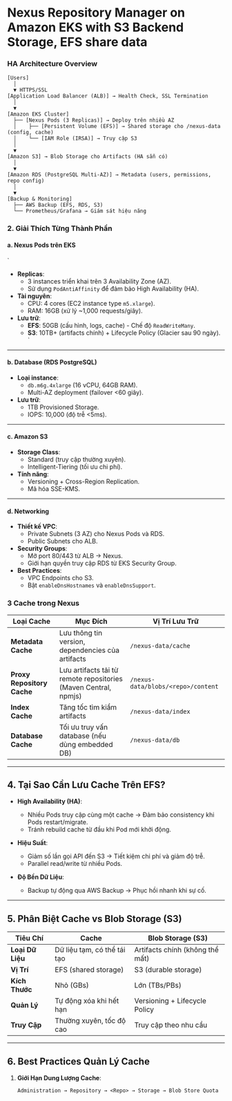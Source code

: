 # Nexus Repository Manager on Amazon EKS with S3 Backend Storage, EFS share data

### HA Architecture Overview
```plaintext
[Users]
  │
  ▼ HTTPS/SSL
[Application Load Balancer (ALB)] → Health Check, SSL Termination
  │
  ▼
[Amazon EKS Cluster]
  ├── [Nexus Pods (3 Replicas)] → Deploy trên nhiều AZ
  │    ├── [Persistent Volume (EFS)] → Shared storage cho /nexus-data (config, cache)
  │    └── [IAM Role (IRSA)] → Truy cập S3
  │
  ▼
[Amazon S3] → Blob Storage cho Artifacts (HA sẵn có)
  │
  ▼
[Amazon RDS (PostgreSQL Multi-AZ)] → Metadata (users, permissions, repo config)
  │
  ▼
[Backup & Monitoring]
  ├── AWS Backup (EFS, RDS, S3)
  └── Prometheus/Grafana → Giám sát hiệu năng

```
### 2. Giải Thích Từng Thành Phần

#### a. Nexus Pods trên EKS
`
- **Replicas**:  
  - 3 instances triển khai trên 3 Availability Zone (AZ).  
  - Sử dụng `PodAntiAffinity` để đảm bảo High Availability (HA).  
- **Tài nguyên**:  
  - CPU: 4 cores (EC2 instance type `m5.xlarge`).  
  - RAM: 16GB (xử lý ~1,000 requests/giây).  
- **Lưu trữ**:  
  - **EFS**: 50GB (cấu hình, logs, cache) - Chế độ `ReadWriteMany`.  
  - **S3**: 10TB+ (artifacts chính) + Lifecycle Policy (Glacier sau 90 ngày).  
`
---

#### b. Database (RDS PostgreSQL)

- **Loại instance**:  
  - `db.m6g.4xlarge` (16 vCPU, 64GB RAM).  
  - Multi-AZ deployment (failover <60 giây).  
- **Lưu trữ**:  
  - 1TB Provisioned Storage.  
  - IOPS: 10,000 (độ trễ <5ms).  
  
---

#### c. Amazon S3

- **Storage Class**:  
  - Standard (truy cập thường xuyên).  
  - Intelligent-Tiering (tối ưu chi phí).  
- **Tính năng**:  
  - Versioning + Cross-Region Replication.  
  - Mã hóa SSE-KMS.  

---

#### d. Networking  

- **Thiết kế VPC**:  
  - Private Subnets (3 AZ) cho Nexus Pods và RDS.  
  - Public Subnets cho ALB.  
- **Security Groups**:  
  - Mở port 80/443 từ ALB → Nexus.  
  - Giới hạn quyền truy cập RDS từ EKS Security Group.  
- **Best Practices**:  
  - VPC Endpoints cho S3.  
  - Bật `enableDnsHostnames` và `enableDnsSupport`.  


### 3 Cache trong Nexus


| **Loại Cache**             | **Mục Đích**                                      | **Vị Trí Lưu Trữ**                     |
|----------------------------|--------------------------------------------------|-----------------------------------------|
| **Metadata Cache**         | Lưu thông tin version, dependencies của artifacts | `/nexus-data/cache`                     |
| **Proxy Repository Cache** | Lưu artifacts tải từ remote repositories (Maven Central, npmjs) | `/nexus-data/blobs/<repo>/content` |
| **Index Cache**            | Tăng tốc tìm kiẩm artifacts                       | `/nexus-data/index`                     |
| **Database Cache**         | Tối ưu truy vấn database (nếu dùng embedded DB)   | `/nexus-data/db`                        |


---

## 4. Tại Sao Cần Lưu Cache Trên EFS?

- **High Availability (HA)**:  
  - Nhiều Pods truy cập cùng một cache → Đảm bảo consistency khi Pods restart/migrate.  
  - Tránh rebuild cache từ đầu khi Pod mới khởi động.  

- **Hiệu Suất**:  
  - Giảm số lần gọi API đến S3 → Tiết kiệm chi phí và giảm độ trễ.  
  - Parallel read/write từ nhiều Pods.  

- **Độ Bền Dữ Liệu**:  
  - Backup tự động qua AWS Backup → Phục hồi nhanh khi sự cố.  

---

## 5. Phân Biệt Cache vs Blob Storage (S3)

| **Tiêu Chí**       | **Cache**                                  | **Blob Storage (S3)**                |
|--------------------|--------------------------------------------|---------------------------------------|
| **Loại Dữ Liệu**   | Dữ liệu tạm, có thể tái tạo                | Artifacts chính (không thể mất)      |
| **Vị Trí**        | EFS (shared storage)                       | S3 (durable storage)                 |
| **Kích Thước**    | Nhỏ (GBs)                                 | Lớn (TBs/PBs)                        |
| **Quản Lý**       | Tự động xóa khi hết hạn                    | Versioning + Lifecycle Policy        |
| **Truy Cập**      | Thường xuyên, tốc độ cao                   | Truy cập theo nhu cầu                |

---

## 6. Best Practices Quản Lý Cache

1. **Giới Hạn Dung Lượng Cache**:  
   ```plaintext
   Administration → Repository → <Repo> → Storage → Blob Store Quota

